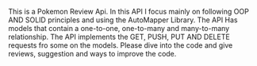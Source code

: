 This is a Pokemon Review Api. In this API I focus mainly on following OOP AND SOLID principles and using the AutoMapper Library.
The API Has models that contain a one-to-one, one-to-many and many-to-many relationship.
The API implements the GET, PUSH, PUT AND DELETE requests fro some on the models.
Please dive into the code and give reviews, suggestion and ways to improve the code.
